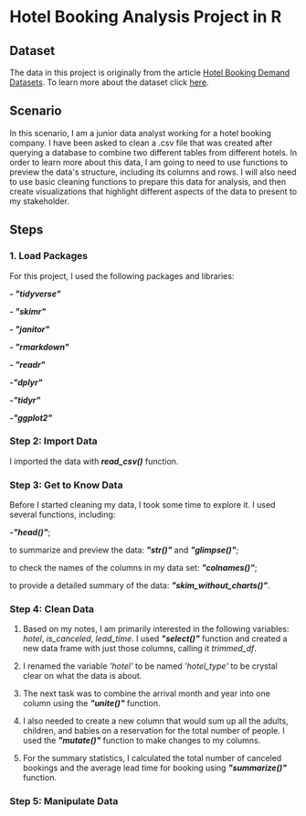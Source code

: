 # **Hotel Booking Analysis Project in R**

## **Dataset**
The data in this project is originally from the article [Hotel Booking Demand Datasets](https://www.sciencedirect.com/science/article/pii/S2352340918315191). To learn more about the dataset click [here](https://www.kaggle.com/jessemostipak/hotel-booking-demand).

## **Scenario**

In this scenario, I am a junior data analyst working for a hotel booking company. I have been asked to clean a .csv file that was created after querying a database to combine two different tables from different hotels. In order to learn more about this data, I am going to need to use functions to preview the data's structure, including its columns and rows. I will also need to use basic cleaning functions to prepare this data for analysis, and then create visualizations that highlight different aspects of the data to present to my stakeholder.

## **Steps**

### **1. Load Packages**

For this project, I used the following packages and libraries:

**_- "tidyverse"_**

**_- "skimr"_**

**_- "janitor"_**

**_- "rmarkdown"_**

**_- "readr"_**

**_-"dplyr"_**

**_-"tidyr"_**

**_-"ggplot2"_**

### **Step 2: Import Data**

I imported the data with **_read_csv()_** function.

### Step 3: Get to Know Data

Before I started cleaning my data, I took some time to explore it. I used several functions, including:

**_-"head()"_**; 

to summarize and preview the data: **_"str()"_** and **_"glimpse()"_**;

to check the names of the columns in my data set: **_"colnames()"_**;

to provide a detailed summary of the data: **_"skim_without_charts()"_**.

### Step 4: Clean Data

1) Based on my notes, I am primarily interested in the following variables: *hotel*, *is_canceled*, *lead_time*. I used **_"select()"_** function and created a new data frame with just those columns, calling it _trimmed_df_.

2) I renamed the variable *'hotel'* to be named *'hotel_type'* to be crystal clear on what the data is about.

3) The next task was to combine the arrival month and year into one column using the **_"unite()"_** function.

4) I also needed to create a new column that would sum up all the adults, children, and babies on a reservation for the total number of people. I used the **_"mutate()"_** function to make changes to my columns.

5) For the summary statistics, I calculated the total number of canceled bookings and the average lead time for booking using **_"summarize()"_** function.

### Step 5: Manipulate Data







